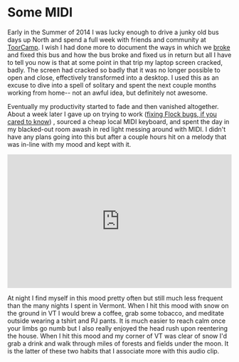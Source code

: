 # Some MIDI
Early in the Summer of 2014 I was lucky enough to drive a junky old bus days up North and spend a full week with friends and community at [ToorCamp](http://toorcamp.toorcon.net/). I wish I had done more to document the ways in which we [broke](https://twitter.com/liliakai/status/489122375506489346) and fixed this bus and how the bus broke and fixed us in return but all I have to tell you now is that at some point in that trip my laptop screen cracked, badly. The screen had cracked so badly that it was no longer possible to open and close, effectively transformed into a desktop. I used this as an excuse to dive into a spell of solitary and spent the next couple months working from home-- not an awful idea, but definitely not awesome.

Eventually my productivity started to fade and then vanished altogether. About a week later I gave up on trying to work ([fixing Flock bugs, if you cared to know](https://github.com/WhisperSystems/Flock/issues)) , sourced a cheap local MIDI keyboard, and spent the day in my blacked-out room awash in red light messing around with MIDI. I didn't have any plans going into this but after a couple hours hit on a melody that was in-line with my mood and kept with it.

<iframe width="100%" height="300" scrolling="no" frameborder="no" src="https://w.soundcloud.com/player/?url=https%3A//api.soundcloud.com/tracks/167360288&amp;auto_play=false&amp;hide_related=false&amp;show_comments=true&amp;show_user=true&amp;show_reposts=false&amp;visual=true"></iframe>

At night I find myself in this mood pretty often but still much less frequent than the many nights I spent in Vermont. When I hit this mood with snow on the ground in VT I would brew a coffee, grab some tobacco, and meditate outside wearing a tshirt and PJ pants. It is much easier to reach calm once your limbs go numb but I also really enjoyed the head rush upon reentering the house. When I hit this mood and my corner of VT was clear of snow I'd grab a drink and walk through miles of forests and fields under the moon. It is the latter of these two habits that I associate more with this audio clip.
